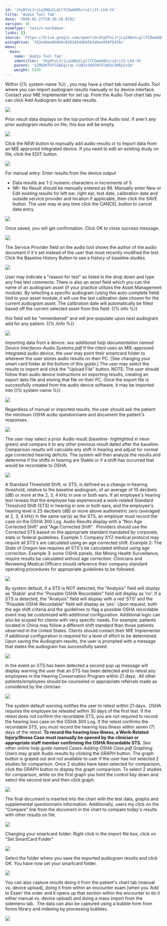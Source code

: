 ```yaml
---
id: '1hyDYvLJrjLq1NQuCLqllfCDwmGQhzru2rj1Y-Lh4-Vk'
title: 'Audio Tool Tab'
date: '2020-02-27T20:26:28.878Z'
version: 45
mimeType: 'text/x-markdown'
links: []
source: 'https://drive.google.com/open?id=1hyDYvLJrjLq1NQuCLqllfCDwmGQhzru2rj1Y-Lh4-Vk'
wikigdrive: '762e46ee0b866c028283dd665b3a8ee950fb436c'
menu:
  main:
    name: 'Audio Tool Tab'
    identifier: '1hyDYvLJrjLq1NQuCLqllfCDwmGQhzru2rj1Y-Lh4-Vk'
    parent: '1J0bDKTGYlGAEqJraL-CUB3x3d976F4lBdUCSRKpIv2Q'
    weight: 5430
---
```

Within {{% system-name %}} , you may have a chart tab named *Audio Tool* where you can import audiogram results manually or by device interface. Contact your MIE Implementer for set up. From the *Audio Tool* chart tab you can click Add Audiogram to add data results.

![](../audio-tool-tab.assets/100002010000030E00000104A8DBA2AEAB977B22.png)

Prior result data displays on the top portion of the Audio tool. If aren't any prior audiogram results on file, this box will be empty.

![](../audio-tool-tab.assets/100002010000029A000001310EFFE6CD7B999363.png)

Click the NEW button to manually add audio results or to Import data from an MIE approved integrated device. If you need to edit an existing study on file, click the EDIT button.

![](../audio-tool-tab.assets/1000000000000191000000D6654F8430F6C203FE.jpg)

For manual entry:
Enter results from the device output
* Data results are 1-2 numeric characters in increments of 5.
* NR- No Result should be manually entered as 99.
Manually enter New or Edit existing results for left ear, right ear, test date, calibration date and outside service provider and location if applicable, then click the SAVE button. The user may at any time click the CANCEL button to cancel data entry.

![](../audio-tool-tab.assets/10000000000001C3000000F3323720171F7E50A6.jpg)

Once saved, you will get confirmation. Click OK to close success message.

![](../audio-tool-tab.assets/1000020100000119000000B0097465D2254C5A66.png)

The Service Provider field on the audio tool shows the author of the audio document if it's set instead of the user that most recently modified the test.
Click the Baseline History Button to see a history of baseline studies.

![](../audio-tool-tab.assets/100002010000021B00000086BEA7409201BAA772.png)

User may indicate a "reason for test" as listed in the drop down and type any free text comments. There is also an *asset* field which you can the name of an audiogram asset (if your practice utilizes the Asset Management module). By selecting a specific audiogram (using this auto-complete field) tied to your asset module, it will use the last calibration date chosen for the current audiogram asset. The calibration date will automatically be filled based off the current selected asset from this field.
{{% info %}}

this field will be "remembered" and will pre-populate upon next audiogram add for any patient.
{{% /info %}}

![](../audio-tool-tab.assets/1000020100000255000000917EB1C07E9336ED63.png)

Importing data from a device: *see additional help documentation named Device Interfaces-Audio Systems.pdf*
If the client uses an MIE-approved integrated audio device, the user may point their smartcard folder to wherever the user stores audio results on their PC. [See changing your smart card folder at the bottom of this guide.] The user may select the results to import and click the "Upload File" button. NOTE: The user should follow their audio device instructions on exporting results, creating an export data file and storing that file on their PC. Once the export file is successfully created from the audio device software, it may be imported into {{% system-name %}} .

![](../audio-tool-tab.assets/10000201000002AF000000CC578DA4E3041CFE88.png)

Regardless of manual or imported results, the user should ask the patient the minimum OSHA audio questionnaire and document the patient's responses.

![](../audio-tool-tab.assets/100002010000039500000109924BDFC51B7FB385.png)

The user may select a prior Audio result (baseline- highlighted in neon green) and compare it to any other previous result dated after the baseline. Comparison results will calculate any shift in hearing and adjust for normal age corrected hearing deficits. The system will then analyze the results and determine if the shifts in hearing are Stable or if a shift has occurred that would be recordable to OSHA.

![](../audio-tool-tab.assets/10000000000001E800000178EAB6EF074D0357D3.jpg)

A Standard Threshold Shift, or STS, is defined as a change in hearing threshold, relative to the baseline audiogram, of an average of 10 decibels (dB) or more at the 2, 3, 4 kHz in one or both ears. If an employee's hearing test reveals that the employee has experienced a work-related Standard Threshold Shift (STS) in hearing in one or both ears, and the employee's hearing level is 25 decibels (dB) or more above audiometric zero (averaged at 2, 3, 4 kHz) in the same ear(s) as the STS, an employer must record the case on the OSHA 300 Log.
Audio Results display with a "Non Age Corrected Shift" and "Age Corrected Shift".  Providers should use the Corrected STS based on the appropriate standard mandated by corporate, state or federal guidelines. Example 1: Company XYZ medical protocol may require all STS's are calculated using an age corrected shift. Example 2: The State of Oregon law requires all STS's be calculated without using age correction. Example 3: some OSHA panels, like Mining Health Surveillance, require results be calculated without age correction. Clinicians and Reviewing Medical Officers should reference their company standard operating procedures for appropriate guidelines to be followed.

![](../audio-tool-tab.assets/10000000000001E70000003B75FC41E7FED6A119.jpg)

By system default, if a STS is NOT detected, the "Analysis" field will display as ‘Stable' and the "Possible OSHA Recordable" field will display as ‘no'. If a STS is detected, the "Analysis" field will display with a red ‘STS' and the "Possible OSHA Recordable" field will display as ‘yes'.
Upon request, both the age shift criteria and the guidelines to flag a possible OSHA recordable event may be customized with additional configuration. Additional logic can also be scoped for clients with very specific needs. For example, patients located in China may follow a different shift standard than those patients observed in the United States. Clients should contact their MIE Implementer if additional configuration is required for a level of effort to be determined.
Upon saving the Audiogram results, the user is prompted with a message that states the audiogram has successfully saved.

![](../audio-tool-tab.assets/10000000000000990000005F2E8B650FA82C1F45.jpg)

In the event an STS has been detected a second pop up message will display warning the user that an STS has been detected and to retest any employees in the Hearing Conservation Program within 21 days.  All other patients/employees should be counseled or appropriate referrals made as considered by the clinician.

![](../audio-tool-tab.assets/10000000000001380000008597CA38252FBEACAE.jpg)

The system default warning notifies the user to retest *within* 21 days.  OSHA requires the employee be retested *within* 30 days of the first test. If the retest does not confirm the recordable STS, you are not required to record the hearing loss case on the OSHA 300 Log. If the retest confirms the recordable STS, you must record the hearing loss illness within seven (7) days of the retest. **To record the hearing loss illness, a Work-Related Injury/Illness Case must manually be opened by the clinician or appropriate staff member confirming the OSHA Recordable STS.** *See other online help guide named Cases-Adding OSHA Case.pdf*
Graphing:
Users may graph Audio results by clicking the GRAPH button. The graph button is grayed out and not available to user if the user has not selected 2 studies for comparison. Once 2 studies have been selected for comparison, click the GRAPH button to display the graph comparison. To select 2 studies for comparison, while on the first graph you hold the control key down and select the second test and then click graph.

![](../audio-tool-tab.assets/1000020100000343000001D55840973A6C4D8C3A.png)

The final document is inserted into the chart with the test data, graphs and supplemental questionnaire information. Additionally, users my click on the "Compare" link from the document in the chart to compare today's results with other results on file.

![](../audio-tool-tab.assets/1000020100000509000001BEF8D85BD4623CCDE0.png)

Changing your smartcard folder:
Right click in the import file box, click on "Set SmartCard Folder"

![](../audio-tool-tab.assets/100002010000025A000001814F6AA9B7122FFA32.png)

Select the folder where you save the exported audiogram results and click OK. You have now set your smartcard folder.

![](../audio-tool-tab.assets/10000201000001470000015397A70E223CD2C40D.png)

You can also capture results doing it from the patient's chart tab (manual vs. device upload), doing it from within an encounter exam (when you ‘Add to Exam' the order and it opens up that section within the encounter to do it either manual vs. device upload) and doing a mass import from the sidemenu tab.  The data can also be captured using a bubble form from forms library and indexing by processing bubbles.

![](../audio-tool-tab.assets/10000201000001EC0000024F40EECE424DEB4AD9.png)

